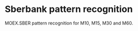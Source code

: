 Sberbank pattern recognition
============================

MOEX.SBER pattern recognition for M10, M15, M30 and M60.